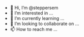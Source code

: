 - 👋 Hi, I’m @steppersem
- 👀 I’m interested in ...
- 🌱 I’m currently learning ...
- 💞️ I’m looking to collaborate on ...
- 📫 How to reach me ...

<!---
steppersem/steppersem is a ✨ special ✨ repository because its `README.md` (this file) appears on your GitHub profile.
You can click the Preview link to take a look at your changes.
--->
